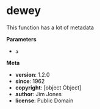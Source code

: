 <!-- Generated by documentation.js. Update this documentation by updating the source code. -->

# dewey

This function has a lot of metadata

**Parameters**

-   `a`  

**Meta**

-   **version**: 1.2.0
-   **since**: 1962
-   **copyright**: \[object Object]
-   **author**: Jim Jones
-   **license**: Public Domain
